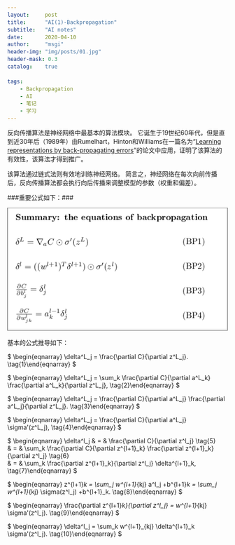 ```yaml
---
layout:     post
title:      "AI(1)-Backpropagation"
subtitle:   "AI notes"
date:       2020-04-10
author:     "msgi"
header-img: "img/posts/01.jpg"
header-mask: 0.3
catalog:    true

tags:
    - Backpropagation
    - AI
    - 笔记
    - 学习
---
```


反向传播算法是神经网络中最基本的算法模块。 它诞生于19世纪60年代，但是直到近30年后（1989年）由Rumelhart，Hinton和Williams在一篇名为“[Learning representations by back-propagating errors](https://www.nature.com/articles/323533a0)”的论文中应用，证明了该算法的有效性，该算法才得到推广。

该算法通过链式法则有效地训练神经网络。 简言之，神经网络在每次向前传播后，反向传播算法都会执行向后传播来调整模型的参数（权重和偏差）。

###重要公式如下：###

![公式](/img/posts/bp/equ.png)

基本的公式推导如下：

$
\begin{eqnarray}
  \delta^L_j = \frac{\partial C}{\partial z^L_j}.
\tag{1}\end{eqnarray}
$

$
\begin{eqnarray}
  \delta^L_j = \sum_k \frac{\partial C}{\partial a^L_k} \frac{\partial a^L_k}{\partial z^L_j},
\tag{2}\end{eqnarray}
$

$
\begin{eqnarray}
  \delta^L_j = \frac{\partial C}{\partial a^L_j} \frac{\partial a^L_j}{\partial z^L_j}.
\tag{3}\end{eqnarray}
$

$
\begin{eqnarray}
  \delta^L_j = \frac{\partial C}{\partial a^L_j} \sigma'(z^L_j),
\tag{4}\end{eqnarray}
$

$
\begin{eqnarray}
  \delta^l_j & = & \frac{\partial C}{\partial z^l_j} \tag{5}\
  & = & \sum_k \frac{\partial C}{\partial z^{l+1}_k} \frac{\partial z^{l+1}_k}{\partial z^l_j} \tag{6}\
  & = & \sum_k \frac{\partial z^{l+1}_k}{\partial z^l_j} \delta^{l+1}_k,
\tag{7}\end{eqnarray}
$

$
\begin{eqnarray}
  z^{l+1}_k = \sum_j w^{l+1}_{kj} a^l_j +b^{l+1}_k = \sum_j w^{l+1}_{kj} \sigma(z^l_j) +b^{l+1}_k.
\tag{8}\end{eqnarray}
$

$
\begin{eqnarray}
  \frac{\partial z^{l+1}_k}{\partial z^l_j} = w^{l+1}_{kj} \sigma'(z^l_j).
\tag{9}\end{eqnarray}
$

$
\begin{eqnarray}
  \delta^l_j = \sum_k w^{l+1}_{kj}  \delta^{l+1}_k \sigma'(z^l_j).
\tag{10}\end{eqnarray}
$
